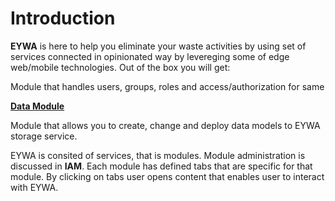 # Introduction

**EYWA** is here to help you eliminate your waste activities by using set of services
connected in opinionated way by levereging some of edge web/mobile technologies.
Out of the box you will get:

<!-- **[IAM Module](./iam/authentication)**  -->

Module that handles users, groups, roles and access/authorization for same

**[Data Module](./data-module/entities.md)**

Module that allows you to create, change and deploy data models
to EYWA storage service.

EYWA is consited of services, that is modules.
Module administration is discussed in **IAM**.
Each module has defined tabs that are specific for that module. By clicking on tabs
user opens content that enables user to interact with EYWA.

<div id="in-short">
</div>
